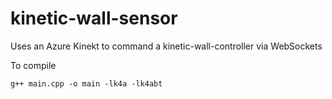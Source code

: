 # kinetic-wall-sensor
Uses an Azure Kinekt to command a kinetic-wall-controller via WebSockets

To compile

    g++ main.cpp -o main -lk4a -lk4abt
